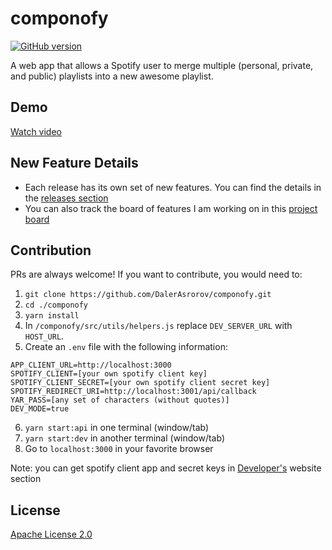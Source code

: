 # componofy

[![GitHub version](https://badge.fury.io/gh/dalerasrorov%2Fcomponofy.svg)](https://badge.fury.io/gh/dalerasrorov%2Fcomponofy)

A web app that allows a Spotify user to merge multiple (personal, private, and public) playlists into a new awesome playlist.

## Demo

[Watch video](https://www.youtube.com/watch?v=XAF5MUOzKhs&t=17s)

## New Feature Details

* Each release has its own set of new features. You can find the details in
  the [releases section](https://github.com/DalerAsrorov/componofy/releases)
* You can also track the board of features I am working on in this [project board](https://github.com/DalerAsrorov/componofy/projects/7)

## Contribution

PRs are always welcome! If you want to contribute, you would need to:

1. `git clone https://github.com/DalerAsrorov/componofy.git`
1. `cd ./componofy`
1. `yarn install`
1. In `/componofy/src/utils/helpers.js` replace `DEV_SERVER_URL` with `HOST_URL`.
1. Create an `.env` file with the following information:

```
APP_CLIENT_URL=http://localhost:3000
SPOTIFY_CLIENT=[your own spotify client key]
SPOTIFY_CLIENT_SECRET=[your own spotify client secret key]
SPOTIFY_REDIRECT_URI=http://localhost:3001/api/callback
YAR_PASS=[any set of characters (without quotes)]
DEV_MODE=true
```

6. `yarn start:api` in one terminal (window/tab)
1. `yarn start:dev` in another terminal (window/tab)
1. Go to `localhost:3000` in your favorite browser

Note: you can get spotify client app and secret keys in [Developer's](https://developer.spotify.com/) website section

## License

[Apache License 2.0](LICENSE)
